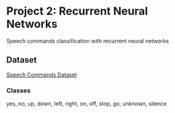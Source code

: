 # Project 2: Recurrent Neural Networks
Speech commands classification with recurrent neural networks

## Dataset
[Speech Commands Dataset](https://www.kaggle.com/c/tensorflow-speech-recognition-challenge/data)

### Classes
yes, no, up, down, left, right, on, off, stop, go, unknown, silence

